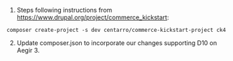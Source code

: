 1. Steps following instructions from https://www.drupal.org/project/commerce_kickstart:

```
composer create-project -s dev centarro/commerce-kickstart-project ck4
```

2. Update composer.json to incorporate our changes supporting D10 on Aegir 3.

